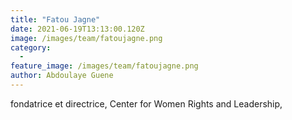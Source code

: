 ```yaml
---
title: "Fatou Jagne"
date: 2021-06-19T13:13:00.120Z
image: /images/team/fatoujagne.png
category:
  - 
feature_image: /images/team/fatoujagne.png
author: Abdoulaye Guene
---
```

fondatrice et directrice, Center for Women Rights and Leadership, 
